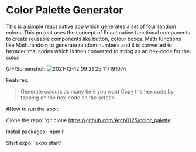 # Color Palette Generator

This is a simple react native app which generates a set of four random colors. 
This project uses the concept of React native functional companents to create reusable components like button, colour boxes.
Math functions like Math.random to generate random numbers and it is converted to hexadecimal codes which is then converted to string as an hex-code for the color.

GIF/Screenshot:
![2021-12-12 09:21:25 117191074](https://user-images.githubusercontent.com/72722967/145706975-a9ad110f-09ba-4c6f-920b-3af890a284d6.gif)

Features:
> Generate colours as many time you want
> Copy the hex code by tapping on the hex-code on the screen

#How to run the app :

Clone the repo:
'git clone https://github.com/Arch0125/color_palette'

Install packages:
'npm i'

Start expo:
'expo start'
